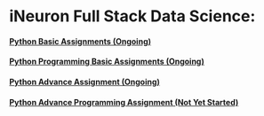 # iNeuron Full Stack Data Science:
#### [Python Basic Assignments (Ongoing)](https://github.com/amanovishnu/iNeuron-Assignments/tree/main/Python%20Basic%20Assignment)
#### [Python Programming Basic Assignments (Ongoing)](https://github.com/amanovishnu/iNeuron-Assignments/tree/main/Python%20Programming%20Basic%20Assignment)
#### [Python Advance Assignment (Ongoing)](https://github.com/amanovishnu/iNeuron-Assignments/tree/main/Python%20Advance%20Assignment)
#### [Python Advance Programming Assignment (Not Yet Started)](https://github.com/amanovishnu/iNeuron-Assignments/tree/main/Python%20Advance%20Programming%20Assignment)









